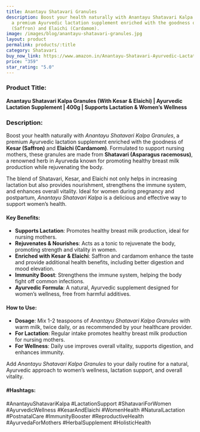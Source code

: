 ```yaml
---
title: Anantayu Shatavari Granules
description: Boost your health naturally with Anantayu Shatavari Kalpa Granules,
  a premium Ayurvedic lactation supplement enriched with the goodness of Kesar
  (Saffron) and Elaichi (Cardamom).
image: /images/blog/anantayu-shatavari-granules.jpg
layout: product
permalink: products/:title
category: Shatavari
buy_now_link: https://www.amazon.in/Anantayu-Shatavari-Ayurvedic-Lactation-Supplement/dp/B0D8VQS44L/ref=sr_1_50?crid=1RR0SQTKSAHO6&tag=m0150-21
price: "359"
star_rating: "5.0"
---
```

### Product Title:
**Anantayu Shatavari Kalpa Granules (With Kesar & Elaichi) | Ayurvedic Lactation Supplement | 400g | Supports Lactation & Women’s Wellness**

### Description:
Boost your health naturally with *Anantayu Shatavari Kalpa Granules*, a premium Ayurvedic lactation supplement enriched with the goodness of **Kesar (Saffron)** and **Elaichi (Cardamom)**. Formulated to support nursing mothers, these granules are made from **Shatavari (Asparagus racemosus)**, a renowned herb in Ayurveda known for promoting healthy breast milk production while rejuvenating the body.

The blend of Shatavari, Kesar, and Elaichi not only helps in increasing lactation but also provides nourishment, strengthens the immune system, and enhances overall vitality. Ideal for women during pregnancy and postpartum, *Anantayu Shatavari Kalpa* is a delicious and effective way to support women’s health.

#### Key Benefits:
- **Supports Lactation**: Promotes healthy breast milk production, ideal for nursing mothers.
- **Rejuvenates & Nourishes**: Acts as a tonic to rejuvenate the body, promoting strength and vitality in women.
- **Enriched with Kesar & Elaichi**: Saffron and cardamom enhance the taste and provide additional health benefits, including better digestion and mood elevation.
- **Immunity Boost**: Strengthens the immune system, helping the body fight off common infections.
- **Ayurvedic Formula**: A natural, Ayurvedic supplement designed for women’s wellness, free from harmful additives.

#### How to Use:
- **Dosage**: Mix 1-2 teaspoons of *Anantayu Shatavari Kalpa Granules* with warm milk, twice daily, or as recommended by your healthcare provider.
- **For Lactation**: Regular intake promotes healthy breast milk production for nursing mothers.
- **For Wellness**: Daily use improves overall vitality, supports digestion, and enhances immunity.

Add *Anantayu Shatavari Kalpa Granules* to your daily routine for a natural, Ayurvedic approach to women’s wellness, lactation support, and overall vitality.

#### #Hashtags:
#AnantayuShatavariKalpa #LactationSupport #ShatavariForWomen #AyurvedicWellness #KesarAndElaichi #WomenHealth #NaturalLactation #PostnatalCare #ImmunityBooster #ReproductiveHealth #AyurvedaForMothers #HerbalSupplement #HolisticHealth
